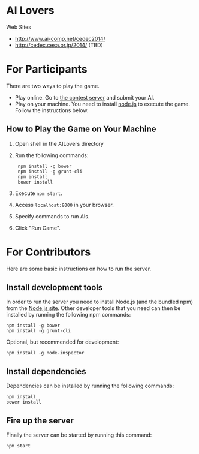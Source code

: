 AI Lovers
========

Web Sites
- http://www.ai-comp.net/cedec2014/
- http://cedec.cesa.or.jp/2014/ (TBD)

# For Participants

There are two ways to play the game.

- Play online. Go to [the contest server](arena.ai-comp.net) and submit your AI.
- Play on your machine. You need to install [node.js](http://nodejs.org/) to execute the game. Follow the instructions below.

## How to Play the Game on Your Machine

1. Open shell in the AILovers directory
2. Run the following commands:

        npm install -g bower
        npm install -g grunt-cli
        npm install
        bower install

3. Execute `npm start`.
4. Access `localhost:8000` in your browser.
5. Specify commands to run AIs.
6. Click "Run Game".

# For Contributors
Here are some basic instructions on how to run the server.

## Install development tools
In order to run the server you need to install Node.js (and the bundled npm) from the [Node.js site](http://nodejs.org/).
Other developer tools that you need can then be installed by running the following npm commands:
```
npm install -g bower
npm install -g grunt-cli
```

Optional, but recommended for development:
```
npm install -g node-inspector
```

## Install dependencies
Dependencies can be installed by running the following commands:
```
npm install
bower install
```

## Fire up the server
Finally the server can be started by running this command:
```
npm start
```
